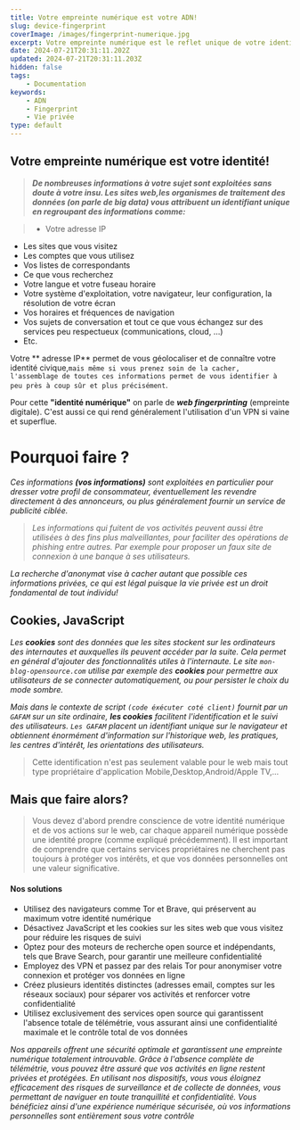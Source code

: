 ```yaml
---
title: Votre empreinte numérique est votre ADN!
slug: device-fingerprint
coverImage: /images/fingerprint-numerique.jpg
excerpt: Votre empreinte numérique est le reflet unique de votre identité en ligne
date: 2024-07-21T20:31:11.202Z
updated: 2024-07-21T20:31:11.203Z
hidden: false
tags:
    - Documentation
keywords:
    - ADN
    - Fingerprint
    - Vie privée
type: default
---
```

<script>
  import Callout from "$lib/components/molecules/Callout.svelte";
  import CodeBlock from "$lib/components/molecules/CodeBlock.svelte";
  import Image from "$lib/components/atoms/Image.svelte";
</script>

## Votre empreinte numérique est votre identité!
> ***De nombreuses informations à votre sujet sont exploitées sans doute à votre insu. Les sites web,les organismes de traitement des données (on parle de big data) vous attribuent un identifiant unique en regroupant des informations comme:***

<Callout type="warning">

> - Votre adresse IP
 - Les sites que vous visitez
 - Les comptes que vous utilisez
 - Vos listes de correspondants
 - Ce que vous recherchez
 - Votre langue et votre fuseau horaire
 - Votre système d'exploitation, votre navigateur, leur configuration, la résolution de votre écran
- Vos horaires et fréquences de navigation
- Vos sujets de conversation et tout ce que vous échangez sur des services peu respectueux (communications, cloud, …)
- Etc.

</Callout>

<Callout type="info">

Votre ** adresse IP** permet de vous géolocaliser et de connaître votre identité civique,`mais même si vous prenez soin de la cacher, l'assemblage de toutes ces informations permet de vous identifier à peu près à coup sûr et plus précisément`. 

Pour cette **"identité numérique"** on parle de ***web fingerprinting*** (empreinte digitale). C'est aussi ce qui rend généralement l'utilisation d'un VPN si vaine et superflue.

</Callout>

# Pourquoi faire ?

<Callout type="info">

*Ces informations **(vos informations)** sont exploitées en particulier pour dresser votre profil de consommateur, éventuellement les revendre directement à des annonceurs, ou plus généralement fournir un service de publicité ciblée.*

> *Les informations qui fuitent de vos activités peuvent aussi être utilisées à des fins plus malveillantes, pour faciliter des opérations de phishing entre autres. Par exemple pour proposer un faux site de connexion à une banque à ses utilisateurs.*

</Callout>

<Callout type="success">

*La recherche d'anonymat vise à cacher autant que possible ces informations privées, ce qui est légal puisque la vie privée est un droit fondamental de tout individu!*

</Callout>

## Cookies, JavaScript

<Callout type="info">

*Les **cookies** sont des données que les sites stockent sur les ordinateurs des internautes et auxquelles ils peuvent accéder par la suite.
Cela permet en général d'ajouter des fonctionnalités utiles à l'internaute. Le site `mon-blog-opensource.com` utilise par exemple des **cookies** pour permettre aux utilisateurs de se connecter automatiquement, ou pour persister le choix du mode sombre.*

</Callout>

<Callout type="error">

*Mais dans le contexte de script `(code éxécuter coté client)` fournit par un `GAFAM` sur un site ordinaire, **les cookies** facilitent l'identification et le suivi des utilisateurs. `Les GAFAM` placent un identifiant unique sur le navigateur et obtiennent énormément d'information sur l'historique web, les pratiques, les centres d'intérêt, les orientations des utilisateurs.*

</Callout>

> Cette identification n'est pas seulement valable pour le web mais tout type propriétaire d'application Mobile,Desktop,Android/Apple TV,...

## Mais que faire alors?

> Vous devez d'abord prendre conscience de votre identité numérique et de vos actions sur le web, car chaque appareil numérique possède une identité propre (comme expliqué précédemment). Il est important de comprendre que certains services propriétaires ne cherchent pas toujours à protéger vos intérêts, et que vos données personnelles ont une valeur significative.

#### Nos solutions

> 
- Utilisez des navigateurs comme Tor et Brave, qui préservent au maximum votre identité numérique 
- Désactivez JavaScript et les cookies sur les sites web que vous visitez pour réduire les risques de suivi
- Optez pour des moteurs de recherche open source et indépendants, tels que Brave Search, pour garantir une meilleure confidentialité
- Employez des VPN et passez par des relais Tor pour anonymiser votre connexion et protéger vos données en ligne
- Créez plusieurs identités distinctes (adresses email, comptes sur les réseaux sociaux) pour séparer vos activités et renforcer votre confidentialité
- Utilisez exclusivement des services open source qui garantissent l'absence totale de télémétrie, vous assurant ainsi une confidentialité maximale et le contrôle total de vos données

<Callout type="success">

*Nos appareils offrent une sécurité optimale et garantissent une empreinte numérique totalement introuvable. Grâce à l'absence complète de télémétrie, vous pouvez être assuré que vos activités en ligne restent privées et protégées. En utilisant nos dispositifs, vous vous éloignez efficacement des risques de surveillance et de collecte de données, vous permettant de naviguer en toute tranquillité et confidentialité. Vous bénéficiez ainsi d'une expérience numérique sécurisée, où vos informations personnelles sont entièrement sous votre contrôle*

</Callout>

